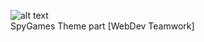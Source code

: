 ![alt text](https://github.com/ChrisCastelo/SpyGames/blob/main/images/logo.png?raw=true)
<br />
SpyGames Theme part [WebDev Teamwork]



